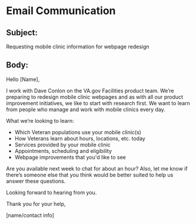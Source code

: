 # Email Communication

## Subject: 

Requesting mobile clinic information for webpage redesign

## Body:

Hello [Name], 

I work with Dave Conlon on the VA.gov Facilities product team. We’re preparing to redesign mobile clinic webpages and as with all our product improvement initiatives, we like to start with research first. We want to learn from people who manage and work with mobile clinics every day. 

What we’re looking to learn:

- Which Veteran populations use your mobile clinic(s)
- How Veterans learn about hours, locations, etc. today
- Services provided by your mobile clinic 
- Appointments, scheduling and eligibility 
- Webpage improvements that you'd like to see

Are you available next week to chat for about an hour?  Also, let me know if there’s someone else that you think would be better suited to help us answer these questions.

Looking forward to hearing from you.

Thank you for your help,

[name/contact info]
